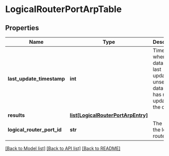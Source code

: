 # LogicalRouterPortArpTable

## Properties
Name | Type | Description | Notes
------------ | ------------- | ------------- | -------------
**last_update_timestamp** | **int** | Timestamp when the data was last updated; unset if data source has never updated the data. | [optional] 
**results** | [**list[LogicalRouterPortArpEntry]**](LogicalRouterPortArpEntry.md) |  | [optional] 
**logical_router_port_id** | **str** | The ID of the logical router port | 

[[Back to Model list]](../README.md#documentation-for-models) [[Back to API list]](../README.md#documentation-for-api-endpoints) [[Back to README]](../README.md)

